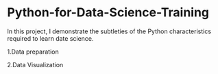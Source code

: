 # Python-for-Data-Science-Training
In this project, I demonstrate the subtleties of the Python characteristics required to learn date science.
<p>1.Data preparation</p>
<p>2.Data Visualization</p>
